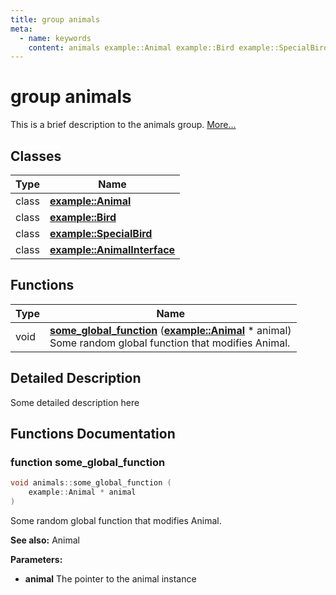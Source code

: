 ```yaml
---
title: group animals
meta:
  - name: keywords
    content: animals example::Animal example::Bird example::SpecialBird example::AnimalInterface some_global_function
---
```


# group animals

This is a brief description to the animals group. [More...](#detailed-description)
## Classes

|Type|Name|
|-----|-----|
|class|[**example::Animal**](classexample_1_1_animal.md)|
|class|[**example::Bird**](classexample_1_1_bird.md)|
|class|[**example::SpecialBird**](classexample_1_1_special_bird.md)|
|class|[**example::AnimalInterface**](classexample_1_1_animal_interface.md)|


## Functions

|Type|Name|
|-----|-----|
|void|[**some\_global\_function**](group__animals.md#function-some-global-function) (**[example::Animal](classexample_1_1_animal.md)** \* animal) <br>Some random global function that modifies Animal. |


## Detailed Description

Some detailed description here 
## Functions Documentation

### function some\_global\_function

```cpp
void animals::some_global_function (
    example::Animal * animal
)
```

Some random global function that modifies Animal. 



**See also:** Animal 


**Parameters:**


* **animal** The pointer to the animal instance 



